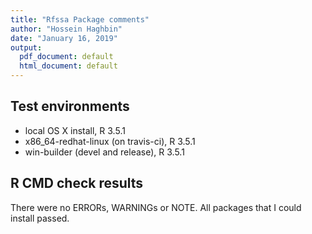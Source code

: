 ```yaml
---
title: "Rfssa Package comments"
author: "Hossein Haghbin"
date: "January 16, 2019"
output:
  pdf_document: default
  html_document: default
---
```


## Test environments
* local OS X install, R 3.5.1
* x86_64-redhat-linux (on travis-ci), R 3.5.1
* win-builder (devel and release), R 3.5.1

## R CMD check results
There were no ERRORs, WARNINGs or NOTE.
All packages that I could install passed.

